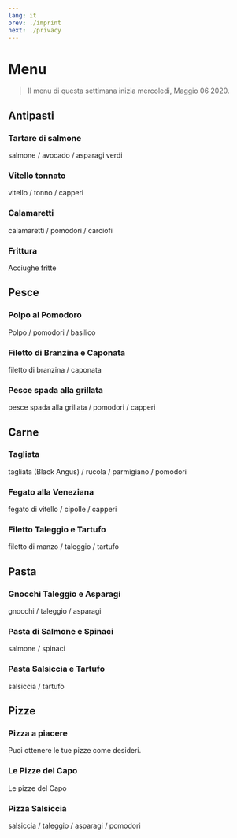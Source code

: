 ```yaml
---
lang: it
prev: ./imprint
next: ./privacy
---
```


# Menu

> Il menu di questa settimana inizia mercoledi, Maggio 06 2020.

## Antipasti

### Tartare di salmone

salmone / avocado / asparagi verdi

### Vitello tonnato

vitello / tonno / capperi

### Calamaretti

calamaretti / pomodori / carciofi

### Frittura

Acciughe fritte

## Pesce

### Polpo al Pomodoro

Polpo / pomodori / basilico

### Filetto di Branzina e Caponata

filetto di branzina / caponata

### Pesce spada alla grillata

pesce spada alla grillata / pomodori / capperi

## Carne

### Tagliata

tagliata (Black Angus) / rucola / parmigiano / pomodori

### Fegato alla Veneziana

fegato di vitello / cipolle / capperi

### Filetto Taleggio e Tartufo

filetto di manzo / taleggio / tartufo

## Pasta

### Gnocchi Taleggio e Asparagi

gnocchi / taleggio / asparagi

### Pasta di Salmone e Spinaci

salmone / spinaci

### Pasta Salsiccia e Tartufo

salsiccia / tartufo

## Pizze

### Pizza a piacere

Puoi ottenere le tue pizze come desideri.

### Le Pizze del Capo

Le pizze del Capo

### Pizza Salsiccia

salsiccia / taleggio / asparagi / pomodori
